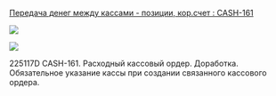 
[Передача денег между кассами - позиции, кор.счет : CASH-161](https://yt.surgutneftegas.ru:4443/issue/CASH-161)

![](msedge_AYqi8mrJB5.png)


![](msedge_QjHlG5ZjhA.png)


225117D CASH-161. Расходный кассовый ордер. Доработка. Обязательное указание кассы при создании связанного кассового ордера. 





